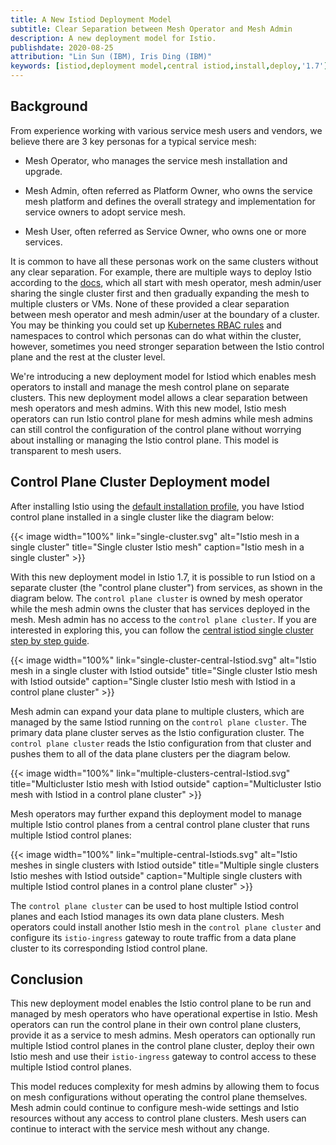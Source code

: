```yaml
---
title: A New Istiod Deployment Model
subtitle: Clear Separation between Mesh Operator and Mesh Admin
description: A new deployment model for Istio.
publishdate: 2020-08-25
attribution: "Lin Sun (IBM), Iris Ding (IBM)"
keywords: [istiod,deployment model,central istiod,install,deploy,'1.7']
---
```


## Background

From experience working with various service mesh users and vendors, we believe there are 3 key personas for a typical service mesh:

* Mesh Operator, who manages the service mesh installation and upgrade.

* Mesh Admin, often referred as Platform Owner, who owns the service mesh platform and defines the overall strategy and implementation for service owners to adopt service mesh.
* Mesh User, often referred as Service Owner, who owns one or more services.

It is common to have all these personas work on the same clusters without any clear separation.  For example, there are multiple ways to deploy Istio according to the [docs](/docs/setup/install/), which all start with mesh operator, mesh admin/user sharing the single cluster first and then gradually expanding the mesh to multiple clusters or VMs.  None of these provided a clear separation between mesh operator and mesh admin/user at the boundary of a cluster.  You may be thinking you could set up [Kubernetes RBAC rules](https://kubernetes.io/docs/reference/access-authn-authz/rbac/) and namespaces to control which personas can do what within the cluster, however, sometimes you need stronger separation between the Istio control plane and the rest at the cluster level.

We're introducing a new deployment model for Istiod which enables mesh operators to install and manage the mesh control plane on separate clusters. This new deployment model allows a clear separation between mesh operators and mesh admins. With this new model, Istio mesh operators can run Istio control plane for mesh admins while mesh admins can still control the configuration of the control plane without worrying about installing or managing the Istio control plane. This model is transparent to mesh users.

## Control Plane Cluster Deployment model

After installing Istio using the [default installation profile](/docs/setup/install/istioctl/#install-istio-using-the-default-profile), you have Istiod control plane installed in a single cluster like the diagram below:

{{< image width="100%"
    link="single-cluster.svg"
    alt="Istio mesh in a single cluster"
    title="Single cluster Istio mesh"
    caption="Istio mesh in a single cluster"
    >}}

With this new deployment model in Istio 1.7, it is possible to run Istiod on a separate cluster (the "control plane cluster") from services, as shown in the diagram below. The `control plane cluster` is owned by mesh operator while the mesh admin owns the cluster that has services deployed in the mesh. Mesh admin has no access to the `control plane cluster`. If you are interested in exploring this, you can follow the [central istiod single cluster step by step guide](https://github.com/istio/istio/wiki/Central-Istiod-single-cluster-steps).

{{< image width="100%"
    link="single-cluster-central-Istiod.svg"
    alt="Istio mesh in a single cluster with Istiod outside"
    title="Single cluster Istio mesh with Istiod outside"
    caption="Single cluster Istio mesh with Istiod in a control plane cluster"
    >}}

Mesh admin can expand your data plane to multiple clusters, which are managed by the same Istiod running on the `control plane cluster`. The primary data plane cluster serves as the Istio configuration cluster. The `control plane cluster` reads the Istio configuration from that cluster and pushes them to all of the data plane clusters per the diagram below.

{{< image width="100%"
    link="multiple-clusters-central-Istiod.svg"
    title="Multicluster Istio mesh with Istiod outside"
    caption="Multicluster Istio mesh with Istiod in a control plane cluster"
    >}}

Mesh operators may further expand this deployment model to manage multiple Istio control planes from a central control plane cluster that runs multiple Istiod control planes:

{{< image width="100%"
    link="multiple-central-Istiods.svg"
    alt="Istio meshes in single clusters with Istiod outside"
    title="Multiple single clusters Istio meshes with Istiod outside"
    caption="Multiple single clusters with multiple Istiod control planes in a control plane cluster"
    >}}

The `control plane cluster` can be used to host multiple Istiod control planes and each Istiod manages its own data plane clusters. Mesh operators could install another Istio mesh in the `control plane cluster` and configure its `istio-ingress` gateway to route traffic from a data plane cluster to its corresponding Istiod control plane.

## Conclusion

This new deployment model enables the Istio control plane to be run and managed by mesh operators who have operational expertise in Istio. Mesh operators can run the control plane in their own control plane clusters, provide it as a service to mesh admins. Mesh operators can optionally run multiple Istiod control planes in the control plane cluster, deploy their own Istio mesh and use their `istio-ingress` gateway to control access to these multiple Istiod control planes.

This model reduces complexity for mesh admins by allowing them to focus on mesh configurations without operating the control plane themselves. Mesh admin could continue to configure mesh-wide settings and Istio resources without any access to control plane clusters. Mesh users can continue to interact with the service mesh without any change.
